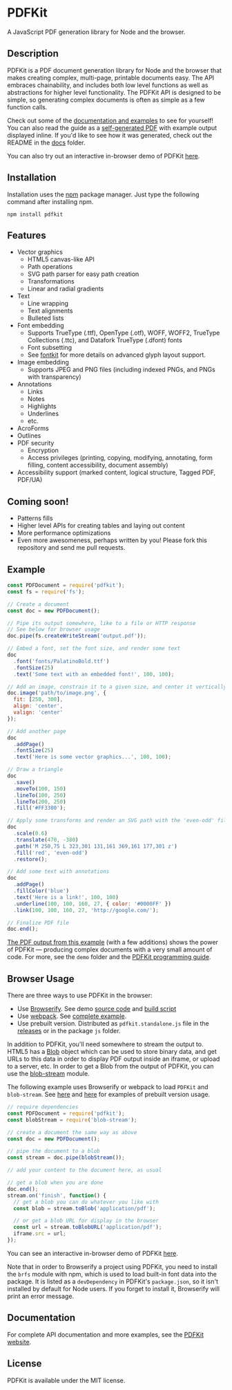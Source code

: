 # PDFKit

A JavaScript PDF generation library for Node and the browser.

## Description

PDFKit is a PDF document generation library for Node and the browser that makes creating complex, multi-page, printable
documents easy. The API embraces chainability, and includes both low level functions as well as abstractions for higher
level functionality. The PDFKit API is designed to be simple, so generating complex documents is often as simple as
a few function calls.

Check out some of the [documentation and examples](http://pdfkit.org/docs/getting_started.html) to see for yourself!
You can also read the guide as a [self-generated PDF](http://pdfkit.org/docs/guide.pdf) with example output displayed inline.
If you'd like to see how it was generated, check out the README in the [docs](https://github.com/foliojs/pdfkit/tree/master/docs)
folder.

You can also try out an interactive in-browser demo of PDFKit [here](http://pdfkit.org/demo/browser.html).

## Installation

Installation uses the [npm](http://npmjs.org/) package manager. Just type the following command after installing npm.

    npm install pdfkit

## Features

- Vector graphics
  - HTML5 canvas-like API
  - Path operations
  - SVG path parser for easy path creation
  - Transformations
  - Linear and radial gradients
- Text
  - Line wrapping
  - Text alignments
  - Bulleted lists
- Font embedding
  - Supports TrueType (.ttf), OpenType (.otf), WOFF, WOFF2, TrueType Collections (.ttc), and Datafork TrueType (.dfont) fonts
  - Font subsetting
  - See [fontkit](http://github.com/foliojs/fontkit) for more details on advanced glyph layout support.
- Image embedding
  - Supports JPEG and PNG files (including indexed PNGs, and PNGs with transparency)
- Annotations
  - Links
  - Notes
  - Highlights
  - Underlines
  - etc.
- AcroForms
- Outlines
- PDF security
  - Encryption
  - Access privileges (printing, copying, modifying, annotating, form filling, content accessibility, document assembly)
- Accessibility support (marked content, logical structure, Tagged PDF, PDF/UA)

## Coming soon!

- Patterns fills
- Higher level APIs for creating tables and laying out content
- More performance optimizations
- Even more awesomeness, perhaps written by you! Please fork this repository and send me pull requests.

## Example

```javascript
const PDFDocument = require('pdfkit');
const fs = require('fs');

// Create a document
const doc = new PDFDocument();

// Pipe its output somewhere, like to a file or HTTP response
// See below for browser usage
doc.pipe(fs.createWriteStream('output.pdf'));

// Embed a font, set the font size, and render some text
doc
  .font('fonts/PalatinoBold.ttf')
  .fontSize(25)
  .text('Some text with an embedded font!', 100, 100);

// Add an image, constrain it to a given size, and center it vertically and horizontally
doc.image('path/to/image.png', {
  fit: [250, 300],
  align: 'center',
  valign: 'center'
});

// Add another page
doc
  .addPage()
  .fontSize(25)
  .text('Here is some vector graphics...', 100, 100);

// Draw a triangle
doc
  .save()
  .moveTo(100, 150)
  .lineTo(100, 250)
  .lineTo(200, 250)
  .fill('#FF3300');

// Apply some transforms and render an SVG path with the 'even-odd' fill rule
doc
  .scale(0.6)
  .translate(470, -380)
  .path('M 250,75 L 323,301 131,161 369,161 177,301 z')
  .fill('red', 'even-odd')
  .restore();

// Add some text with annotations
doc
  .addPage()
  .fillColor('blue')
  .text('Here is a link!', 100, 100)
  .underline(100, 100, 160, 27, { color: '#0000FF' })
  .link(100, 100, 160, 27, 'http://google.com/');

// Finalize PDF file
doc.end();
```

[The PDF output from this example](http://pdfkit.org/demo/out.pdf) (with a few additions) shows the power of PDFKit — producing
complex documents with a very small amount of code. For more, see the `demo` folder and the
[PDFKit programming guide](http://pdfkit.org/docs/getting_started.html).

## Browser Usage

There are three ways to use PDFKit in the browser:

- Use [Browserify](http://browserify.org/). See demo [source code](demo/browser.js) and [build script](https://github.com/foliojs/pdfkit/blob/master/package.json#L56)
- Use [webpack](https://webpack.js.org/). See [complete example](https://github.com/blikblum/pdfkit-webpack-example).
- Use prebuilt version. Distributed as `pdfkit.standalone.js` file in the [releases](https://github.com/foliojs/pdfkit/releases) or in the package `js` folder.

In addition to PDFKit, you'll need somewhere to stream the output to. HTML5 has a
[Blob](https://developer.mozilla.org/en-US/docs/Web/API/Blob) object which can be used to store binary data, and
get URLs to this data in order to display PDF output inside an iframe, or upload to a server, etc. In order to
get a Blob from the output of PDFKit, you can use the [blob-stream](https://github.com/devongovett/blob-stream)
module.

The following example uses Browserify or webpack to load `PDFKit` and `blob-stream`. See [here](https://codepen.io/blikblum/pen/gJNWMg?editors=1010) and [here](https://codepen.io/blikblum/pen/YboVNq?editors=1010) for examples
of prebuilt version usage.

```javascript
// require dependencies
const PDFDocument = require('pdfkit');
const blobStream = require('blob-stream');

// create a document the same way as above
const doc = new PDFDocument();

// pipe the document to a blob
const stream = doc.pipe(blobStream());

// add your content to the document here, as usual

// get a blob when you are done
doc.end();
stream.on('finish', function() {
  // get a blob you can do whatever you like with
  const blob = stream.toBlob('application/pdf');

  // or get a blob URL for display in the browser
  const url = stream.toBlobURL('application/pdf');
  iframe.src = url;
});
```

You can see an interactive in-browser demo of PDFKit [here](http://pdfkit.org/demo/browser.html).

Note that in order to Browserify a project using PDFKit, you need to install the `brfs` module with npm,
which is used to load built-in font data into the package. It is listed as a `devDependency` in
PDFKit's `package.json`, so it isn't installed by default for Node users.
If you forget to install it, Browserify will print an error message.

## Documentation

For complete API documentation and more examples, see the [PDFKit website](http://pdfkit.org/).

## License

PDFKit is available under the MIT license.
